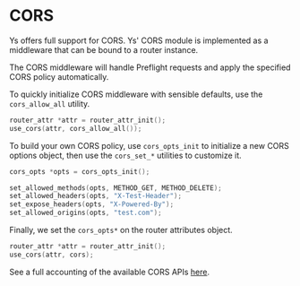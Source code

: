 # CORS
<!-- TODO: PRERELEASE FIX NEEDED CORS wiki link -->
Ys offers full support for CORS. Ys' CORS module is implemented as a middleware that can be bound to a router instance.

The CORS middleware will handle Preflight requests and apply the specified CORS policy automatically.

To quickly initialize CORS middleware with sensible defaults, use the `cors_allow_all` utility.
<!-- TODO: PRERELEASE FIX NEEDED explain settings -->
```c
router_attr *attr = router_attr_init();
use_cors(attr, cors_allow_all());
```

To build your own CORS policy, use `cors_opts_init` to initialize a new CORS options object, then use the `cors_set_*` utilities to customize it.
<!-- TODO: PRERELEASE FIX NEEDED set_ -> cors_* -->

```c
cors_opts *opts = cors_opts_init();

set_allowed_methods(opts, METHOD_GET, METHOD_DELETE);
set_allowed_headers(opts, "X-Test-Header");
set_expose_headers(opts, "X-Powered-By");
set_allowed_origins(opts, "test.com");
```

Finally, we set the `cors_opts*` on the router attributes object.

```c
router_attr *attr = router_attr_init();
use_cors(attr, cors);
```

See a full accounting of the available CORS APIs [here](../reference/cors.md).
